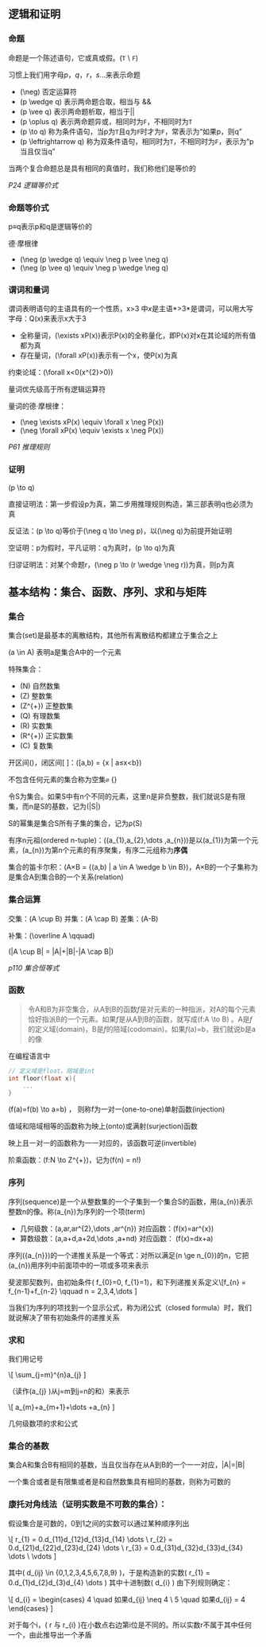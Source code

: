 ## 逻辑和证明

### 命题

命题是一个陈述语句，它或真或假。(`T` \ `F`)

习惯上我们用字母*p*，*q*，*r*，*s*...来表示命题

* \(\neg\) 否定运算符
* \(p \wedge q\) 表示两命题合取，相当与 &&
* \(p \vee q\) 表示两命题析取，相当于||
* \(p \oplus q\) 表示两命题异或，相同时为`F`，不相同时为`T`
* \(p \to q\) 称为条件语句，当p为`T`且q为`F`时才为`F`，常表示为“如果p，则q”
* \(p \leftrightarrow q\) 称为双条件语句，相同时为`T`，不相同时为`F`，表示为“p当且仅当q”

当两个复合命题总是具有相同的真值时，我们称他们是等价的

*P24 逻辑等价式*

### 命题等价式

p≡q表示p和q是逻辑等价的

德·摩根律

* \(\neg (p \wedge q) \equiv \neg p \vee \neg q\)
* \(\neg (p \vee q) \equiv \neg p \wedge \neg q\)

### 谓词和量词

谓词表明语句的主语具有的一个性质，x>3 中*x*是主语*>3*是谓词，可以用大写字母：Q(x)来表示x大于3

* 全称量词，\(\exists xP(x)\)表示P(x)的全称量化，即P(x)对x在其论域的所有值都为真
* 存在量词，\(\forall xP(x)\)表示有一个x，使P(x)为真

约束论域：\(\forall x<0(x^{2}>0)\)

量词优先级高于所有逻辑运算符

量词的德·摩根律：
* \(\neg \exists xP(x) \equiv \forall x \neg P(x)\)
* \(\neg \forall xP(x) \equiv \exists x \neg P(x)\)

*P61 推理规则*

### 证明

\(p \to q\)

直接证明法：第一步假设p为真，第二步用推理规则构造，第三部表明q也必须为真

反证法：\(p \to q\)等价于\(\neg q \to \neg p\)，以\(\neg q\)为前提开始证明

空证明：p为假时，平凡证明：q为真时，\(p \to q\)为真

归谬证明法：对某个命题r，\(\neg p \to (r \wedge \neg r)\)为真，则p为真

## 基本结构：集合、函数、序列、求和与矩阵

### 集合

集合(set)是最基本的离散结构，其他所有离散结构都建立于集合之上

\(a \in A\) 表明a是集合A中的一个元素

特殊集合：

* \(N\) 自然数集
* \(Z\) 整数集
* \(Z^{+}\) 正整数集
* \(Q\) 有理数集
* \(R\) 实数集
* \(R^{+}\) 正实数集
* \(C\) 复数集

开区间()，闭区间[ ]：\([a,b) = \{x | a≤x<b\}\)

不包含任何元素的集合称为空集`∅` {}

令S为集合。如果S中有n个不同的元素，这里n是非负整数，我们就说S是有限集，而n是S的基数，记为\(|S|\)

S的幂集是集合S所有子集的集合，记为ρ(S)

有序n元祖(ordered n-tuple)：\((a_{1},a_{2},\dots ,a_{n})\)是以\(a_{1}\)为第一个元素，\(a_{n}\)为第n个元素的有序聚集，有序二元组称为**序偶**

集合的笛卡尔积：\(A×B = \{(a,b) | a \in A \wedge b \in B\}\)，A×B的一个子集称为是集合A到集合B的一个关系(relation)

### 集合运算

交集：\(A \cup B\)  并集：\(A \cap B\)  差集：\(A-B\)  

补集：\(\overline A \qquad\)

\(|A \cup B| = |A|+|B|-|A \cap B|\)

*p110 集合恒等式*

### 函数

> 令A和B为非空集合，从A到B的函数*f*是对元素的一种指派，对A的每个元素恰好指派B的一个元素。如果*f*是从A到B的函数，就写成\(f:A \to B\) 。A是*f*的定义域(domain)，B是*f*的陪域(codomain)，如果*f*(a)=b，我们就说b是a的像

在编程语言中
```c
// 定义域是float，陪域是int
int floor(float x){
    ...
}
```

\(f(a)=f(b) \to a=b\) ， 则称f为一对一(one-to-one)单射函数(injection)

值域和陪域相等的函数称为映上(onto)或满射(surjection)函数

映上且一对一的函数称为一一对应的，该函数可逆(invertible)

阶乘函数：\(f:N \to Z^{+}\)，记为\(f(n) = n!\)

### 序列

序列(sequence)是一个从整数集的一个子集到一个集合S的函数，用\(a_{n}\)表示整数n的像。称\(a_{n}\)为序列的一个项(term)

* 几何级数：\(a,ar,ar^{2},\dots ,ar^{n}\)  对应函数：\(f(x)=ar^{x}\)
* 算数级数：\(a,a+d,a+2d,\dots ,a+nd\) 对应函数： \(f(x)=dx+a\)

序列\(\{a_{n}\}\)的一个递推关系是一个等式：对所以满足\(n \ge n_{0}\)的n，它把\(a_{n}\)用序列中前面项中的一项或多项来表示

斐波那契数列，由初始条件\( f_{0}=0, f_{1}=1\)，和下列递推关系定义\\[f_{n} = f_{n-1}+f_{n-2} \qquad n = 2,3,4,\dots \]

当我们为序列的项找到一个显示公式，称为闭公式（closed formula）时，我们就说解决了带有初始条件的递推关系

### 求和

我们用记号

\\[ \sum_{j=m}^{n}a_{j} \]

（读作\(a_{j} \)从j=m到j=n的和）来表示

\\[ a_{m}+a_{m+1}+\dots +a_{n} \]

几何级数项的求和公式

### 集合的基数

集合A和集合B有相同的基数，当且仅当存在从A到B的一个一一对应，|A|=|B|

一个集合或者是有限集或者是和自然数集具有相同的基数，则称为可数的

### 康托对角线法（证明实数是不可数的集合）：

假设集合是可数的，0到1之间的实数可以通过某种顺序列出

\\[ 
r_{1} = 0.d_{11}d_{12}d_{13}d_{14} \dots \\
r_{2} = 0.d_{21}d_{22}d_{23}d_{24} \dots \\
r_{3} = 0.d_{31}d_{32}d_{33}d_{34} \dots \\
\vdots
 \]

其中\( d_{ij} \in \{0,1,2,3,4,5,6,7,8,9\} \)，于是构造新的实数\( r_{1} = 0.d_{1}d_{2}d_{3}d_{4} \dots \) 其中十进制数\( d_{i} \) 由下列规则确定：

\\[ d_{i} = \begin{cases}
4 \quad 如果d_{ij} \neq 4 \\
5 \quad 如果d_{ij} = 4
\end{cases} \]

对于每个i，\( r 与 r_{i} \)在小数点右边第i位是不同的。所以实数r不属于其中任何一个，由此推导出一个矛盾

